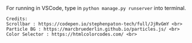 <html>
  <body>
    For running in VSCode, type in <code>python manage.py runserver</code> into terminal.
    
    Credits:
    Scrollbar : https://codepen.io/stephenpaton-tech/full/JjRvGmY <br>
    Particle BG : https://marcbruederlin.github.io/particles.js/ <br>
    Color Selector : https://htmlcolorcodes.com/ <br>
  </body>
</html>
